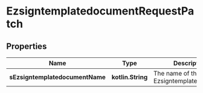 
# EzsigntemplatedocumentRequestPatch

## Properties
Name | Type | Description | Notes
------------ | ------------- | ------------- | -------------
**sEzsigntemplatedocumentName** | **kotlin.String** | The name of the Ezsigntemplatedocument. |  [optional]



